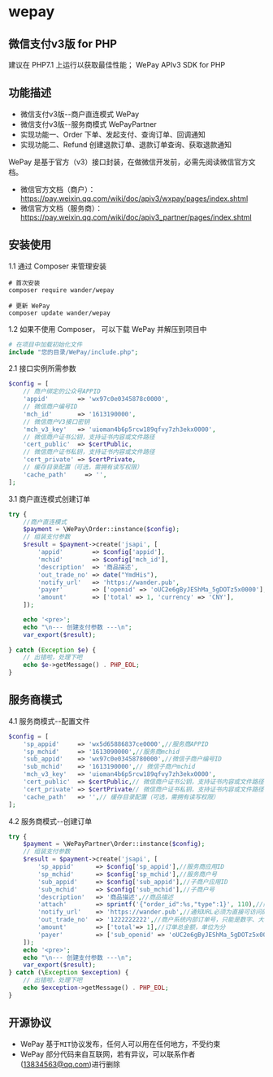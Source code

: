 # wepay
微信支付v3版 for PHP
----

建议在 PHP7.1 上运行以获取最佳性能；
WePay APIv3 SDK for PHP

功能描述
----

* 微信支付v3版--商户直连模式 WePay 
* 微信支付v3版--服务商模式 WePayPartner
* 实现功能一、Order 下单、发起支付、查询订单、回调通知
* 实现功能二、Refund 创建退款订单、退款订单查询、获取退款通知

WePay 是基于官方（v3）接口封装，在做微信开发前，必需先阅读微信官方文档。

* 微信官方文档（商户）：https://pay.weixin.qq.com/wiki/doc/apiv3/wxpay/pages/index.shtml
* 微信官方文档（服务商）：https://pay.weixin.qq.com/wiki/doc/apiv3_partner/pages/index.shtml

安装使用
----
1.1 通过 Composer 来管理安装

```shell
# 首次安装 
composer require wander/wepay

# 更新 WePay
composer update wander/wepay
```

1.2 如果不使用 Composer， 可以下载 WePay 并解压到项目中

```php
# 在项目中加载初始化文件
include "您的目录/WePay/include.php";
```

2.1 接口实例所需参数

```php
$config = [
    // 商户绑定的公众号APPID
    'appid'        => 'wx97c0e0345878c0000',
    // 微信商户编号ID
    'mch_id'       => '1613190000',
    // 微信商户V3接口密钥
    'mch_v3_key'   => 'uioman4b6p5rcw189qfvy7zh3ekx0000',
    // 微信商户证书公钥，支持证书内容或文件路径
    'cert_public'  => $certPublic,
    // 微信商户证书私钥，支持证书内容或文件路径
    'cert_private' => $certPrivate,
    // 缓存目录配置（可选，需拥有读写权限）
    'cache_path'     => '',
];
```

3.1 商户直连模式创建订单

```php
try {
    //商户直连模式
    $payment = \WePay\Order::instance($config);
    // 组装支付参数
    $result = $payment->create('jsapi', [
        'appid'        => $config['appid'],
        'mchid'        => $config['mch_id'],
        'description'  => '商品描述',
        'out_trade_no' => date("YmdHis"),
        'notify_url'   => 'https://wander.pub',
        'payer'        => ['openid' => 'oUC2e6gByJEShMa_5gDOTz5x0000'],
        'amount'       => ['total' => 1, 'currency' => 'CNY'],
    ]);

    echo '<pre>';
    echo "\n--- 创建支付参数 ---\n";
    var_export($result);
    
} catch (Exception $e) {
    // 出错啦，处理下吧
    echo $e->getMessage() . PHP_EOL;
}
```

服务商模式
----

4.1 服务商模式--配置文件

```php
$config = [
    'sp_appid'     => 'wx5d65886837ce0000',//服务商APPID
    'sp_mchid'     => '1613090000',//服务商mchid
    'sub_appid'    => 'wx97c0e03458780000',//微信子商户编号ID
    'sub_mchid'    => '1613190000',// 微信子商户mchid
    'mch_v3_key'   => 'uioman4b6p5rcw189qfvy7zh3ekx0000',
    'cert_public'  => $certPublic,// 微信商户证书公钥，支持证书内容或文件路径
    'cert_private' => $certPrivate// 微信商户证书私钥，支持证书内容或文件路径
    'cache_path'   => '',// 缓存目录配置（可选，需拥有读写权限）
];
```

4.2 服务商模式--创建订单

```php
try {
    $payment = \WePayPartner\Order::instance($config);
    // 组装支付参数
    $result = $payment->create('jsapi', [
        'sp_appid'      => $config['sp_appid'],//服务商应用ID
        'sp_mchid'      => $config['sp_mchid'],//服务商户号
        'sub_appid'     => $config['sub_appid'],//子商户应用ID
        'sub_mchid'     => $config['sub_mchid'],//子商户号
        'description'   => '商品描述',//商品描述
        'attach'        => sprintf('{"order_id":%s,"type":1}', 110),//附加数据，在查询API和支付通知中原样返回，可作为自定义参数使用
        'notify_url'    => 'https://wander.pub',//通知URL必须为直接可访问的URL，不允许携带查询串。
        'out_trade_no'  => '1222222222',//商户系统内部订单号，只能是数字、大小写字母_-*且在同一个商户号下唯一，详见【商户订单号】。特殊规则：最小字符长度为6
        'amount'        => ['total'=> 1],//订单总金额，单位为分
        'payer'         => ['sub_openid' => 'oUC2e6gByJEShMa_5gDOTz5x0000']//用户子标识openid
    ]);
    echo '<pre>';
    echo "\n--- 创建支付参数 ---\n";
    var_export($result);
} catch (\Exception $exception) {
    // 出错啦，处理下吧
    echo $exception->getMessage() . PHP_EOL;
}
```

开源协议
----

* WePay 基于`MIT`协议发布，任何人可以用在任何地方，不受约束
* WePay 部分代码来自互联网，若有异议，可以联系作者(13834563@qq.com)进行删除

